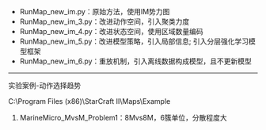 

- RunMap_new_im.py：原始方法，使用IM势力图
- RunMap_new_im_3.py：改进动作空间，引入聚类力度
- RunMap_new_im_4.py：改进状态空间，使用区域数量编码
- RunMap_new_im_5.py：改进模型策略，引入局部信息; 引入分层强化学习模型框架
- RunMap_new_im_6.py：重放机制，引入离线数据构成模型，且不更新模型

------

实验案例-动作选择趋势

C:\Program Files (x86)\StarCraft II\Maps\Example

1. MarineMicro_MvsM_Problem1：8Mvs8M，6簇单位，分散程度大